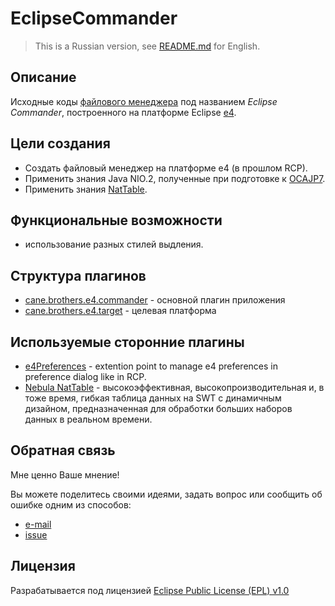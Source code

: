 EclipseCommander
================

> This is a Russian version, see [README.md][4] for English.


Описание
-------

Исходные коды [файлового менеджера][8] под названием _Eclipse Commander_, построенного на платформе Eclipse [e4][9].


Цели создания
--------

 * Создать файловый менеджер на платформе e4 (в прошлом RCP).
 * Применить знания Java NIO.2, полученные при подготовке к [OCAJP7][6].
 * Применить знания [NatTable][7].


Функциональные возможности
--------

 * использование разных стилей выдления.
 

Структура плагинов
--------

- [cane.brothers.e4.commander][1] - основной плагин приложения
- [cane.brothers.e4.target][2] - целевая платформа


Используемые сторонние плагины
--------

- [e4Preferences][5] - extention point to manage e4 preferences in preference dialog like in RCP.
- [Nebula NatTable][7] - высокоэффективная, высокопроизводительная и, в тоже время, гибкая таблица данных на SWT с динамичным дизайном, предназначенная для обработки больших наборов данных в реальном времени.


Обратная связь
--------

Мне ценно Ваше мнение! 

Вы можете поделитесь своими идеями, задать вопрос или сообщить об ошибке одним из способов:

- [e-mail](mailto:webcane@ya.ru?subject=EclipseCommander)
- [issue](https://github.com/webcane/EclipseCommander/issues/new)


Лицензия
-------

Разрабатывается под лицензией [Eclipse Public License (EPL) v1.0][3]

[1]: cane.brothers.e4.commander
[2]: cane.brothers.e4.target
[3]: LICENSE
[4]: README.md
[5]: https://github.com/opcoach/e4Preferences
[6]: http://education.oracle.com/pls/web_prod-plq-dad/db_pages.getpage?page_id=5001&get_params=p_exam_id:1Z0-804
[7]: http://www.eclipse.org/nattable
[8]: http://ru.wikipedia.org/wiki/%D0%A4%D0%B0%D0%B9%D0%BB%D0%BE%D0%B2%D1%8B%D0%B9_%D0%BC%D0%B5%D0%BD%D0%B5%D0%B4%D0%B6%D0%B5%D1%80
[9]: http://www.eclipse.org/e4/
